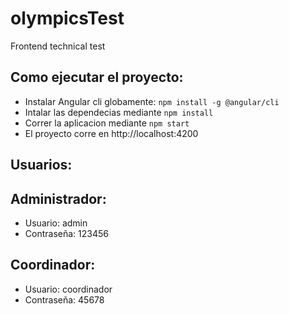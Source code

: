 # olympicsTest

Frontend technical test

## Como ejecutar el proyecto:

- Instalar Angular cli globamente:  `npm install -g @angular/cli`
- Intalar las dependecias mediante `npm install`
- Correr la aplicacion mediante `npm start`
- El proyecto corre en http://localhost:4200

## Usuarios:

## Administrador:
 - Usuario: admin 
 - Contraseña: 123456

## Coordinador:
 - Usuario: coordinador 
 - Contraseña: 45678
